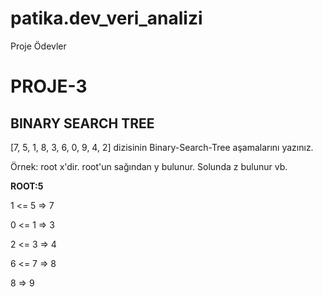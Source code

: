 # patika.dev_veri_analizi
Proje Ödevler

# PROJE-3
## BINARY SEARCH TREE

[7, 5, 1, 8, 3, 6, 0, 9, 4, 2] dizisinin Binary-Search-Tree aşamalarını yazınız.

Örnek: root x'dir. root'un sağından y bulunur. Solunda z bulunur vb.

**ROOT:5**

1 <= 5 => 7

0 <= 1 => 3

2 <= 3 => 4

6 <= 7 => 8

8 => 9
